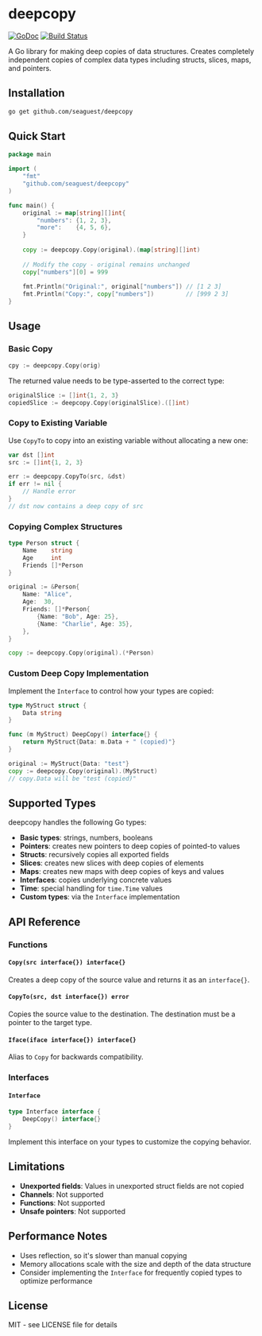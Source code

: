 # deepcopy

[![GoDoc](https://godoc.org/github.com/mohae/deepcopy?status.svg)](https://godoc.org/github.com/mohae/deepcopy) [![Build Status](https://travis-ci.org/mohae/deepcopy.png)](https://travis-ci.org/mohae/deepcopy)

A Go library for making deep copies of data structures. Creates completely independent copies of complex data types including structs, slices, maps, and pointers.

## Installation

```bash
go get github.com/seaguest/deepcopy
```

## Quick Start

```go
package main

import (
    "fmt"
    "github.com/seaguest/deepcopy"
)

func main() {
    original := map[string][]int{
        "numbers": {1, 2, 3},
        "more":    {4, 5, 6},
    }
    
    copy := deepcopy.Copy(original).(map[string][]int)
    
    // Modify the copy - original remains unchanged
    copy["numbers"][0] = 999
    
    fmt.Println("Original:", original["numbers"]) // [1 2 3]
    fmt.Println("Copy:", copy["numbers"])         // [999 2 3]
}
```

## Usage

### Basic Copy

```go
cpy := deepcopy.Copy(orig)
```

The returned value needs to be type-asserted to the correct type:

```go
originalSlice := []int{1, 2, 3}
copiedSlice := deepcopy.Copy(originalSlice).([]int)
```

### Copy to Existing Variable

Use `CopyTo` to copy into an existing variable without allocating a new one:

```go
var dst []int
src := []int{1, 2, 3}

err := deepcopy.CopyTo(src, &dst)
if err != nil {
    // Handle error
}
// dst now contains a deep copy of src
```

### Copying Complex Structures

```go
type Person struct {
    Name    string
    Age     int
    Friends []*Person
}

original := &Person{
    Name: "Alice",
    Age:  30,
    Friends: []*Person{
        {Name: "Bob", Age: 25},
        {Name: "Charlie", Age: 35},
    },
}

copy := deepcopy.Copy(original).(*Person)
```

### Custom Deep Copy Implementation

Implement the `Interface` to control how your types are copied:

```go
type MyStruct struct {
    Data string
}

func (m MyStruct) DeepCopy() interface{} {
    return MyStruct{Data: m.Data + " (copied)"}
}

original := MyStruct{Data: "test"}
copy := deepcopy.Copy(original).(MyStruct)
// copy.Data will be "test (copied)"
```

## Supported Types

deepcopy handles the following Go types:

- **Basic types**: strings, numbers, booleans
- **Pointers**: creates new pointers to deep copies of pointed-to values
- **Structs**: recursively copies all exported fields
- **Slices**: creates new slices with deep copies of elements
- **Maps**: creates new maps with deep copies of keys and values
- **Interfaces**: copies underlying concrete values
- **Time**: special handling for `time.Time` values
- **Custom types**: via the `Interface` implementation

## API Reference

### Functions

#### `Copy(src interface{}) interface{}`
Creates a deep copy of the source value and returns it as an `interface{}`.

#### `CopyTo(src, dst interface{}) error`
Copies the source value to the destination. The destination must be a pointer to the target type.

#### `Iface(iface interface{}) interface{}`
Alias to `Copy` for backwards compatibility.

### Interfaces

#### `Interface`
```go
type Interface interface {
    DeepCopy() interface{}
}
```
Implement this interface on your types to customize the copying behavior.

## Limitations

- **Unexported fields**: Values in unexported struct fields are not copied
- **Channels**: Not supported
- **Functions**: Not supported
- **Unsafe pointers**: Not supported

## Performance Notes

- Uses reflection, so it's slower than manual copying
- Memory allocations scale with the size and depth of the data structure
- Consider implementing the `Interface` for frequently copied types to optimize performance

## License

MIT - see LICENSE file for details
